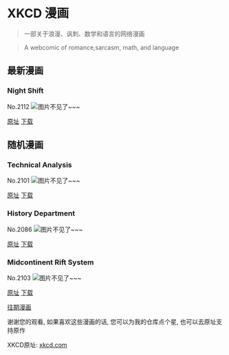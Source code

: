 # XKCD 漫画


> 一部关于浪漫、讽刺、数学和语言的网络漫画

> A webcomic of romance,sarcasm, math, and language


## 最新漫画
### Night Shift
No.2112
![图片不见了~~~](https://imgs.xkcd.com/comics/night_shift.png)

[原址](https://xkcd.com//2112) [下载](https://imgs.xkcd.com/comics/night_shift.png)



## 随机漫画
### Technical Analysis
No.2101
![图片不见了~~~](https://imgs.xkcd.com/comics/technical_analysis.png)

[原址](https://xkcd.com//2101) [下载](https://imgs.xkcd.com/comics/technical_analysis.png)



### History Department
No.2086
![图片不见了~~~](https://imgs.xkcd.com/comics/history_department.png)

[原址](https://xkcd.com//2086) [下载](https://imgs.xkcd.com/comics/history_department.png)



### Midcontinent Rift System
No.2103
![图片不见了~~~](https://imgs.xkcd.com/comics/midcontinent_rift_system.png)

[原址](https://xkcd.com//2103) [下载](https://imgs.xkcd.com/comics/midcontinent_rift_system.png)



[往期漫画](image/)

谢谢您的观看, 如果喜欢这些漫画的话, 
您可以为我的仓库点个星, 也可以去原址支持原作

XKCD原址: [xkcd.com](https://xkcd.com)


